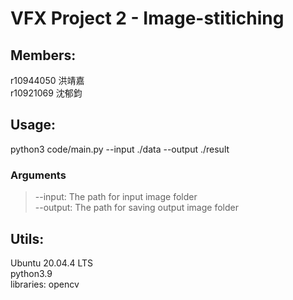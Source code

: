 # VFX Project 2 - Image-stitiching

## Members:
r10944050 洪靖嘉 <br>
r10921069 沈郁鈞

## Usage:
python3 code/main.py  --input ./data --output ./result

### Arguments
>--input: The path for input image folder  <br>
--output: The path for saving output image folder

## Utils:
Ubuntu 20.04.4 LTS <br>
python3.9 <br>
libraries: opencv



